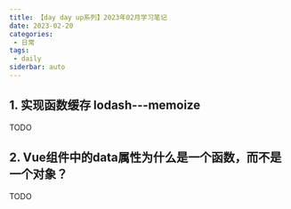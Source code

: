 ```yaml
---
title: 【day day up系列】2023年02月学习笔记
date: 2023-02-20
categories:
 - 日常
tags:
 - daily
siderbar: auto
---
```



## 1. 实现函数缓存 lodash---memoize  
TODO

## 2. Vue组件中的data属性为什么是一个函数，而不是一个对象？  
TODO